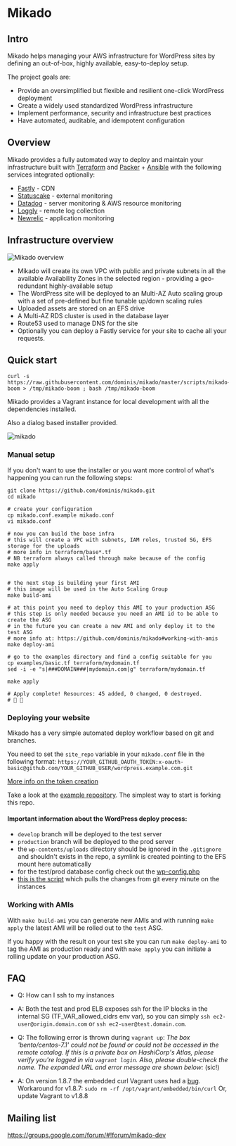 # Mikado

## Intro

Mikado helps managing your AWS infrastructure for WordPress sites by defining an out-of-box, highly available, easy-to-deploy setup.

The project goals are:
- Provide an oversimplified but flexible and resilient one-click WordPress deployment
- Create a widely used standardized WordPress infrastructure
- Implement performance, security and infrastructure best practices
- Have automated, auditable, and idempotent configuration


## Overview

Mikado provides a fully automated way to deploy and maintain your infrastructure built with [Terraform](https://terraform.io/) and [Packer](https://packer.io/) + [Ansible](https://www.ansible.com/) with the following services integrated optionally:

- [Fastly](https://fastly.com/) - CDN
- [Statuscake](https://statuscake.com/) - external monitoring
- [Datadog](http://datadog.com/) - server monitoring & AWS resource monitoring
- [Loggly](https://loggly.com/) - remote log collection
- [Newrelic](https://newrelic.com/) - application monitoring

## Infrastructure overview

![Mikado overview](https://github.com/dominis/mikado/blob/master/resources/mikado-infra.png)

- Mikado will create its own VPC with public and private subnets in all the available Availability Zones in the selected region - providing a geo-redundant highly-available setup
- The WordPress site will be deployed to an Multi-AZ Auto scaling group with a set of pre-defined but fine tunable up/down scaling rules
- Uploaded assets are stored on an EFS drive
- A Multi-AZ RDS cluster is used in the database layer
- Route53 used to manage DNS for the site
- Optionally you can deploy a Fastly service for your site to cache all your requests.

## Quick start

```
curl -s https://raw.githubusercontent.com/dominis/mikado/master/scripts/mikado-boom > /tmp/mikado-boom ; bash /tmp/mikado-boom
```

Mikado provides a Vagrant instance for local development with all the dependencies installed.

Also a dialog based installer provided.

![mikado](https://cloud.githubusercontent.com/assets/157738/21269257/54795560-c3b2-11e6-90d9-8432dcb38e01.gif)

### Manual setup

If you don't want to use the installer or you want more control of what's happening you can run the following steps:

```
git clone https://github.com/dominis/mikado.git
cd mikado

# create your configuration
cp mikado.conf.example mikado.conf
vi mikado.conf

# now you can build the base infra
# this will create a VPC with subnets, IAM roles, trusted SG, EFS storage for the uploads
# more info in terraform/base*.tf
# NB terraform always called through make because of the config
make apply


# the next step is building your first AMI
# this image will be used in the Auto Scaling Group
make build-ami

# at this point you need to deploy this AMI to your production ASG
# this step is only needed because you need an AMI id to be able to create the ASG
# in the future you can create a new AMI and only deploy it to the test ASG
# more info at: https://github.com/dominis/mikado#working-with-amis
make deploy-ami

# go to the examples directory and find a config suitable for you
cp examples/basic.tf terraform/mydomain.tf
sed -i -e "s|###DOMAIN###|mydomain.com|g" terraform/mydomain.tf

make apply

# Apply complete! Resources: 45 added, 0 changed, 0 destroyed.
# 👏 🍾
```



### Deploying your website

Mikado has a very simple automated deploy workflow based on git and branches.

You need to set the `site_repo` variable in your `mikado.conf` file in the following format: `https://YOUR_GITHUB_OAUTH_TOKEN:x-oauth-basic@github.com/YOUR_GITHUB_USER/wordpress.example.com.git`

[More info on the token creation](https://help.github.com/articles/creating-an-access-token-for-command-line-use/)


Take a look at the [example repository](https://github.com/dominis/wordpress.example.com). The simplest way to start is forking this repo.

#### Important information about the WordPress deploy process:

- `develop` branch will be deployed to the test server
- `production` branch will be deployed to the prod server
- the `wp-contents/uploads` directory should be ignored in the `.gitignore` and shouldn't exists in the repo, a symlink is created pointing to the EFS mount here automatically
- for the test/prod database config check out the [wp-config.php](https://github.com/dominis/wordpress.example.com/blob/develop/wp-config-sample.php#L32-L36)
- [this is the script](https://github.com/dominis/mikado/blob/master/ansible/roles/wordpress/templates/deploy_wordpress.j2) which pulls the changes from git every minute on the instances

### Working with AMIs

With `make build-ami` you can generate new AMIs and with running `make apply` the latest AMI will be rolled out to the `test` ASG.

If you happy with the result on your test site you can run `make deploy-ami` to tag the AMI as production ready and with `make apply` you can initiate a rolling update on your production ASG.

## FAQ

- Q: How can I ssh to my instances
- A: Both the test and prod ELB exposes ssh for the IP blocks in the internal SG (TF_VAR_allowed_cidrs env var), so you can simply `ssh ec2-user@origin.domain.com` or `ssh ec2-user@test.domain.com`.


- Q: The following error is thrown during `vagrant up`:
    _The box 'bento/centos-7.1' could not be found or could not be accessed in the remote catalog. If this is a private box on HashiCorp's Atlas, please verify you're logged in via `vagrant login`. Also, please double-check the name. The expanded URL and error message are shown below:_ (sic!)
- A: On version 1.8.7 the embedded curl Vagrant uses had a [bug](https://github.com/mitchellh/vagrant/issues/7969).
    Workaround for v1.8.7: `sudo rm -rf /opt/vagrant/embedded/bin/curl`
    Or, update Vagrant to v1.8.8

## Mailing list

https://groups.google.com/forum/#!forum/mikado-dev
